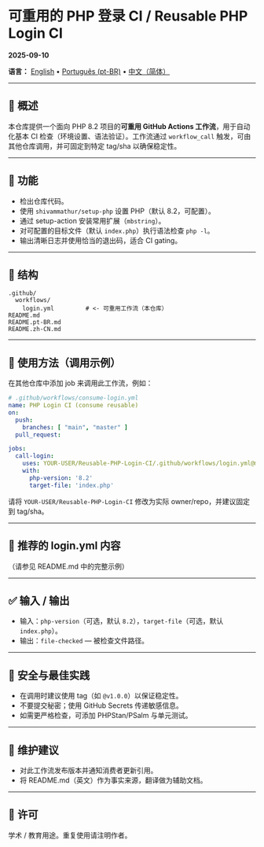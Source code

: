# 可重用的 PHP 登录 CI / Reusable PHP Login CI
**2025-09-10**

**语言：** [English](README.md) • [Português (pt-BR)](README.pt-BR.md) • [中文（简体）](README.zh-CN.md)

---

## 📌 概述

本仓库提供一个面向 PHP 8.2 项目的**可重用 GitHub Actions 工作流**，用于自动化基本 CI 检查（环境设置、语法验证）。工作流通过 `workflow_call` 触发，可由其他仓库调用，并可固定到特定 tag/sha 以确保稳定性。

---

## 🚀 功能

- 检出仓库代码。  
- 使用 `shivammathur/setup-php` 设置 PHP（默认 8.2，可配置）。  
- 通过 setup-action 安装常用扩展（`mbstring`）。  
- 对可配置的目标文件（默认 `index.php`）执行语法检查 `php -l`。  
- 输出清晰日志并使用恰当的退出码，适合 CI gating。

---

## 📂 结构

```
.github/
  workflows/
    login.yml         # <- 可重用工作流（本仓库）
README.md
README.pt-BR.md
README.zh-CN.md
```

---

## 🔗 使用方法（调用示例）

在其他仓库中添加 job 来调用此工作流，例如：

```yaml
# .github/workflows/consume-login.yml
name: PHP Login CI (consume reusable)
on:
  push:
    branches: [ "main", "master" ]
  pull_request:

jobs:
  call-login:
    uses: YOUR-USER/Reusable-PHP-Login-CI/.github/workflows/login.yml@main
    with:
      php-version: '8.2'
      target-file: 'index.php'
```

请将 `YOUR-USER/Reusable-PHP-Login-CI` 修改为实际 owner/repo，并建议固定到 tag/sha。

---

## 🧩 推荐的 login.yml 内容

（请参见 README.md 中的完整示例）

---

## ✅ 输入 / 输出

- 输入：`php-version`（可选，默认 `8.2`），`target-file`（可选，默认 `index.php`）。  
- 输出：`file-checked` — 被检查文件路径。

---

## 🔐 安全与最佳实践

- 在调用时建议使用 tag（如 `@v1.0.0`）以保证稳定性。  
- 不要提交秘密；使用 GitHub Secrets 传递敏感信息。  
- 如需更严格检查，可添加 PHPStan/PSalm 与单元测试。

---

## 🧭 维护建议

- 对此工作流发布版本并通知消费者更新引用。  
- 将 README.md（英文）作为事实来源，翻译做为辅助文档。

---

## 📜 许可

学术 / 教育用途。重复使用请注明作者。

